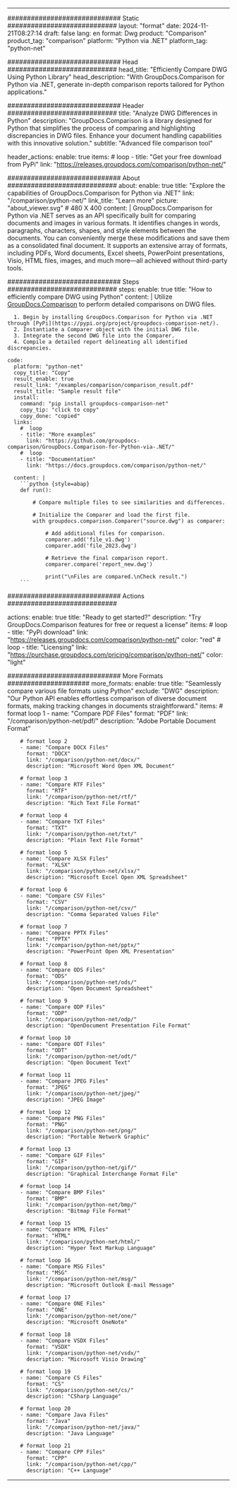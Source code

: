 
---
############################# Static ############################
layout: "format"
date:  2024-11-21T08:27:14
draft: false
lang: en
format: Dwg
product: "Comparison"
product_tag: "comparison"
platform: "Python via .NET"
platform_tag: "python-net"

############################# Head ############################
head_title: "Efficiently Compare DWG Using Python Library"
head_description: "With GroupDocs.Comparison for Python via .NET, generate in-depth comparison reports tailored for Python applications."

############################# Header ############################
title: "Analyze DWG Differences in Python" 
description: "GroupDocs.Comparison is a library designed for Python that simplifies the process of comparing and highlighting discrepancies in DWG files. Enhance your document handling capabilities with this innovative solution."
subtitle: "Advanced file comparison tool" 

header_actions:
  enable: true
  items:
    #  loop
    - title: "Get your free download from PyPi"
      link: "https://releases.groupdocs.com/comparison/python-net/"
      
############################# About ############################
about:
    enable: true
    title: "Explore the capabilities of GroupDocs.Comparison for Python via .NET"
    link: "/comparison/python-net/"
    link_title: "Learn more"
    picture: "about_viewer.svg" # 480 X 400
    content: |
       GroupDocs.Comparison for Python via .NET serves as an API specifically built for comparing documents and images in various formats. It identifies changes in words, paragraphs, characters, shapes, and style elements between the documents. You can conveniently merge these modifications and save them as a consolidated final document. It supports an extensive array of formats, including PDFs, Word documents, Excel sheets, PowerPoint presentations, Visio, HTML files, images, and much more—all achieved without third-party tools.

############################# Steps ############################
steps:
    enable: true
    title: "How to efficiently compare DWG using Python"
    content: |
      Utilize [GroupDocs.Comparison](https://products.groupdocs.com/comparison/python-net/) to perform detailed comparisons on DWG files.
      
      1. Begin by installing GroupDocs.Comparison for Python via .NET through [PyPi](https://pypi.org/project/groupdocs-comparison-net/).
      2. Instantiate a Comparer object with the initial DWG file.
      3. Integrate the second DWG file into the Comparer.
      4. Compile a detailed report delineating all identified discrepancies.
   
    code:
      platform: "python-net"
      copy_title: "Copy"
      result_enable: true
      result_link: "/examples/comparison/comparison_result.pdf"
      result_title: "Sample result file"
      install:
        command: "pip install groupdocs-comparison-net"
        copy_tip: "click to copy"
        copy_done: "copied"
      links:
        #  loop
        - title: "More examples"
          link: "https://github.com/groupdocs-comparison/GroupDocs.Comparison-for-Python-via-.NET/"
        #  loop
        - title: "Documentation"
          link: "https://docs.groupdocs.com/comparison/python-net/"
          
      content: |
        ```python {style=abap}
        def run():

            # Compare multiple files to see similarities and differences.

            # Initialize the Comparer and load the first file.
            with groupdocs.comparison.Comparer("source.dwg") as comparer:

                # Add additional files for comparison.
                comparer.add('file_v1.dwg')
                comparer.add('file_2023.dwg')

                # Retrieve the final comparison report.
                comparer.compare('report_new.dwg')

                print("\nFiles are compared.\nCheck result.")
        ```            

############################# Actions ############################

actions:
  enable: true
  title: "Ready to get started?"
  description: "Try GroupDocs.Comparison features for free or request a license"
  items:
    #  loop
    - title: "PyPi download"
      link: "https://releases.groupdocs.com/comparison/python-net/"
      color: "red"
        #  loop
    - title: "Licensing"
      link: "https://purchase.groupdocs.com/pricing/comparison/python-net/"
      color: "light"


############################# More Formats #####################
more_formats:
    enable: true
    title: "Seamlessly compare various file formats using Python"
    exclude: "DWG"
    description: "Our Python API enables effortless comparison of diverse document formats, making tracking changes in documents straightforward."
    items: 
        # format loop 1
        - name: "Compare PDF Files"
          format: "PDF"
          link: "/comparison/python-net/pdf/"
          description: "Adobe Portable Document Format"

        # format loop 2
        - name: "Compare DOCX Files"
          format: "DOCX"
          link: "/comparison/python-net/docx/"
          description: "Microsoft Word Open XML Document"

        # format loop 3
        - name: "Compare RTF Files"
          format: "RTF"
          link: "/comparison/python-net/rtf/"
          description: "Rich Text File Format"

        # format loop 4
        - name: "Compare TXT Files"
          format: "TXT"
          link: "/comparison/python-net/txt/"
          description: "Plain Text File Format"

        # format loop 5
        - name: "Compare XLSX Files"
          format: "XLSX"
          link: "/comparison/python-net/xlsx/"
          description: "Microsoft Excel Open XML Spreadsheet"

        # format loop 6
        - name: "Compare CSV Files"
          format: "CSV"
          link: "/comparison/python-net/csv/"
          description: "Comma Separated Values File"

        # format loop 7
        - name: "Compare PPTX Files"
          format: "PPTX"
          link: "/comparison/python-net/pptx/"
          description: "PowerPoint Open XML Presentation"

        # format loop 8
        - name: "Compare ODS Files"
          format: "ODS"
          link: "/comparison/python-net/ods/"
          description: "Open Document Spreadsheet"

        # format loop 9
        - name: "Compare ODP Files"
          format: "ODP"
          link: "/comparison/python-net/odp/"
          description: "OpenDocument Presentation File Format"

        # format loop 10
        - name: "Compare ODT Files"
          format: "ODT"
          link: "/comparison/python-net/odt/"
          description: "Open Document Text"

        # format loop 11
        - name: "Compare JPEG Files"
          format: "JPEG"
          link: "/comparison/python-net/jpeg/"
          description: "JPEG Image"

        # format loop 12
        - name: "Compare PNG Files"
          format: "PNG"
          link: "/comparison/python-net/png/"
          description: "Portable Network Graphic"

        # format loop 13
        - name: "Compare GIF Files"
          format: "GIF"
          link: "/comparison/python-net/gif/"
          description: "Graphical Interchange Format File"

        # format loop 14
        - name: "Compare BMP Files"
          format: "BMP"
          link: "/comparison/python-net/bmp/"
          description: "Bitmap File Format"

        # format loop 15
        - name: "Compare HTML Files"
          format: "HTML"
          link: "/comparison/python-net/html/"
          description: "Hyper Text Markup Language"

        # format loop 16
        - name: "Compare MSG Files"
          format: "MSG"
          link: "/comparison/python-net/msg/"
          description: "Microsoft Outlook E-mail Message"

        # format loop 17
        - name: "Compare ONE Files"
          format: "ONE"
          link: "/comparison/python-net/one/"
          description: "Microsoft OneNote"

        # format loop 18
        - name: "Compare VSDX Files"
          format: "VSDX"
          link: "/comparison/python-net/vsdx/"
          description: "Microsoft Visio Drawing"

        # format loop 19
        - name: "Compare CS Files"
          format: "CS"
          link: "/comparison/python-net/cs/"
          description: "CSharp Language"

        # format loop 20
        - name: "Compare Java Files"
          format: "Java"
          link: "/comparison/python-net/java/"
          description: "Java Language"
          
        # format loop 21
        - name: "Compare CPP Files"
          format: "CPP"
          link: "/comparison/python-net/cpp/"
          description: "C++ Language"
---
